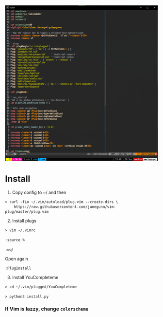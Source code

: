 ![Vim](/.config/vim/vim.png)

# Install 

1. Copy config to ~/  and then 
```
> curl -fLo ~/.vim/autoload/plug.vim --create-dirs \
    https://raw.githubusercontent.com/junegunn/vim-plug/master/plug.vim
```

2. Install plugs
```
> vim ~/.vimrc

:source %

:wq!
```
Open again
```
:PlugInstall
```
3. Install YouCompleteme
```
> cd ~/.vim/plugged/YouCompleteme

> python3 install.py
```

### If Vim is lazzy, change ```colorscheme```


